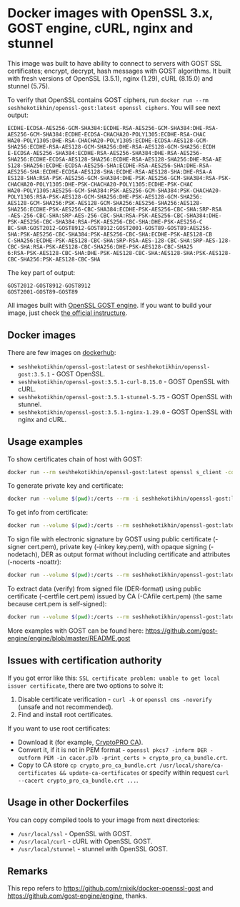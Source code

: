 # Docker images with OpenSSL 3.x, GOST engine, cURL, nginx and stunnel

This image was built to have ability to connect to servers with GOST SSL certificates; encrypt, decrypt, hash messages with GOST algorithms. It built with fresh versions of OpenSSL (3.5.1), nginx (1.29), cURL (8.15.0) and stunnel (5.75).

To verify that OpenSSL contains GOST ciphers, run `docker run --rm seshhekotikhin/openssl-gost:latest openssl ciphers`. You will see next output:
```
ECDHE-ECDSA-AES256-GCM-SHA384:ECDHE-RSA-AES256-GCM-SHA384:DHE-RSA-AES256-GCM-SHA384:ECDHE-ECDSA-CHACHA20-POLY1305:ECDHE-RSA-CHAC
HA20-POLY1305:DHE-RSA-CHACHA20-POLY1305:ECDHE-ECDSA-AES128-GCM-SHA256:ECDHE-RSA-AES128-GCM-SHA256:DHE-RSA-AES128-GCM-SHA256:ECDH
E-ECDSA-AES256-SHA384:ECDHE-RSA-AES256-SHA384:DHE-RSA-AES256-SHA256:ECDHE-ECDSA-AES128-SHA256:ECDHE-RSA-AES128-SHA256:DHE-RSA-AE
S128-SHA256:ECDHE-ECDSA-AES256-SHA:ECDHE-RSA-AES256-SHA:DHE-RSA-AES256-SHA:ECDHE-ECDSA-AES128-SHA:ECDHE-RSA-AES128-SHA:DHE-RSA-A
ES128-SHA:RSA-PSK-AES256-GCM-SHA384:DHE-PSK-AES256-GCM-SHA384:RSA-PSK-CHACHA20-POLY1305:DHE-PSK-CHACHA20-POLY1305:ECDHE-PSK-CHAC
HA20-POLY1305:AES256-GCM-SHA384:PSK-AES256-GCM-SHA384:PSK-CHACHA20-POLY1305:RSA-PSK-AES128-GCM-SHA256:DHE-PSK-AES128-GCM-SHA256:
AES128-GCM-SHA256:PSK-AES128-GCM-SHA256:AES256-SHA256:AES128-SHA256:ECDHE-PSK-AES256-CBC-SHA384:ECDHE-PSK-AES256-CBC-SHA:SRP-RSA
-AES-256-CBC-SHA:SRP-AES-256-CBC-SHA:RSA-PSK-AES256-CBC-SHA384:DHE-PSK-AES256-CBC-SHA384:RSA-PSK-AES256-CBC-SHA:DHE-PSK-AES256-C
BC-SHA:GOST2012-GOST8912-GOST8912:GOST2001-GOST89-GOST89:AES256-SHA:PSK-AES256-CBC-SHA384:PSK-AES256-CBC-SHA:ECDHE-PSK-AES128-CB
C-SHA256:ECDHE-PSK-AES128-CBC-SHA:SRP-RSA-AES-128-CBC-SHA:SRP-AES-128-CBC-SHA:RSA-PSK-AES128-CBC-SHA256:DHE-PSK-AES128-CBC-SHA25
6:RSA-PSK-AES128-CBC-SHA:DHE-PSK-AES128-CBC-SHA:AES128-SHA:PSK-AES128-CBC-SHA256:PSK-AES128-CBC-SHA
```

The key part of output:
```
GOST2012-GOST8912-GOST8912
GOST2001-GOST89-GOST89
```

All images built with [OpenSSL GOST engine](https://github.com/gost-engine/engine). If you want to build your image, just check [the official instructure](https://github.com/gost-engine/engine/blob/master/INSTALL.md).

## Docker images

There are few images on [dockerhub](https://hub.docker.com/r/seshhekotikhin/openssl-gost):
- `seshhekotikhin/openssl-gost:latest` or `seshhekotikhin/openssl-gost:3.5.1` - GOST OpenSSL.
- `seshhekotikhin/openssl-gost:3.5.1-curl-8.15.0` - GOST OpenSSL with cURL.
- `seshhekotikhin/openssl-gost:3.5.1-stunnel-5.75` - GOST OpenSSL with stunnel.
- `seshhekotikhin/openssl-gost:3.5.1-nginx-1.29.0` - GOST OpenSSL with nginx and cURL.

## Usage examples

To show certificates chain of host with GOST:
```bash
docker run --rm seshhekotikhin/openssl-gost:latest openssl s_client -connect alpha.demo.nbki.ru:443
```

To generate private key and certificate:
```bash
docker run --volume $(pwd):/certs --rm -i seshhekotikhin/openssl-gost:latest openssl req -x509 -newkey gost2001 -pkeyopt paramset:A -nodes -keyout /certs/key.pem -out /certs/cert.pem
```

To get info from certificate:
```bash
docker run --volume $(pwd):/certs --rm seshhekotikhin/openssl-gost:latest openssl x509 -text -in /certs/cert.pem -noout
```

To sign file with electronic signature by GOST using public certificate (-signer cert.pem), private key (-inkey key.pem), with opaque signing (-nodetach), DER as output format without including certificate and attributes (-nocerts -noattr):
```bash
docker run --volume $(pwd):/certs --rm seshhekotikhin/openssl-gost:latest openssl cms -sign -signer /certs/cert.pem -inkey /certs/key.pem -binary -in /certs/text.txt -nodetach -outform DER -nocerts -noattr -out /certs/signed.sgn
```

To extract data (verify) from signed file (DER-format) using public certificate (-certfile cert.pem) issued by CA (-CAfile cert.pem) (the same because cert.pem is self-signed):
```bash
docker run --volume $(pwd):/certs --rm seshhekotikhin/openssl-gost:latest openssl cms -verify -in /certs/signed.sgn -certfile /certs/cert.pem -CAfile /certs/cert.pem -inform der -out /certs/data.txt
```

More examples with GOST can be found here: https://github.com/gost-engine/engine/blob/master/README.gost

## Issues with certification authority

If you got error like this: `SSL certificate problem: unable to get local issuer certificate`, there are two options to solve it:
1. Disable certificate verification - `curl -k` or `openssl cms -noverify` (unsafe and not recommended).
2. Find and install root certificates.

If you want to use root certificates:
- Download it (for example, [CryptoPRO CA](http://cpca.cryptopro.ru/cacer.p7b)).
- Convert it, if it is not in PEM format - `openssl pkcs7 -inform DER -outform PEM -in cacer.p7b -print_certs > crypto_pro_ca_bundle.crt`.
- Copy to CA store `cp crypto_pro_ca_bundle.crt /usr/local/share/ca-certificates && update-ca-certificates` or specify within request `curl --cacert crypto_pro_ca_bundle.crt ...`.

## Usage in other Dockerfiles

You can copy compiled tools to your image from next directories:
- `/usr/local/ssl` - OpenSSL with GOST.
- `/usr/local/curl` - cURL with OpenSSL GOST.
- `/usr/local/stunnel` - stunnel with OpenSSL GOST.

## Remarks

This repo refers to https://github.com/rnixik/docker-openssl-gost and https://github.com/gost-engine/engine, thanks.
